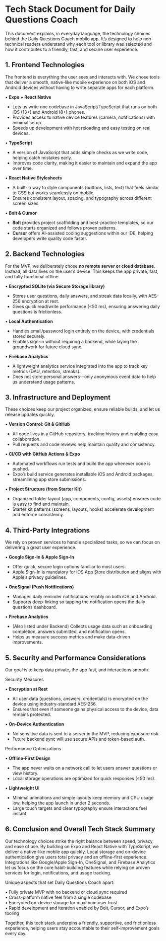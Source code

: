 # Tech Stack Document for Daily Questions Coach

This document explains, in everyday language, the technology choices behind the Daily Questions Coach mobile app. It’s designed to help non-technical readers understand why each tool or library was selected and how it contributes to a friendly, fast, and secure user experience.

## 1. Frontend Technologies

The frontend is everything the user sees and interacts with. We chose tools that deliver a smooth, native-like mobile experience on both iOS and Android devices without having to write separate apps for each platform.

• **Expo + React Native**

*   Lets us write one codebase in JavaScript/TypeScript that runs on both iOS (13+) and Android (8+) phones.
*   Provides access to native device features (camera, notifications) with minimal setup.
*   Speeds up development with hot reloading and easy testing on real devices.

• **TypeScript**

*   A version of JavaScript that adds simple checks as we write code, helping catch mistakes early.
*   Improves code clarity, making it easier to maintain and expand the app over time.

• **React Native Stylesheets**

*   A built-in way to style components (buttons, lists, text) that feels similar to CSS but works seamlessly on mobile.
*   Ensures consistent layout, spacing, and typography across different screen sizes.

• **Bolt & Cursor**

*   **Bolt** provides project scaffolding and best-practice templates, so our code starts organized and follows proven patterns.
*   **Cursor** offers AI-assisted coding suggestions within our IDE, helping developers write quality code faster.

## 2. Backend Technologies

For the MVP, we deliberately chose **no remote server or cloud database**. Instead, all data lives on the user’s device. This keeps the app private, fast, and fully functional offline.

• **Encrypted SQLite (via Secure Storage library)**

*   Stores user questions, daily answers, and streak data locally, with AES-256 encryption at rest.
*   Gives quick read/write performance (<50 ms), ensuring answering daily questions is frictionless.

• **Local Authentication**

*   Handles email/password login entirely on the device, with credentials stored securely.
*   Enables sign-in without requiring a backend, while laying the groundwork for future cloud sync.

• **Firebase Analytics**

*   A lightweight analytics service integrated into the app to track key metrics (DAU, retention, streaks).
*   Does not store personal answers—only anonymous event data to help us understand usage patterns.

## 3. Infrastructure and Deployment

These choices keep our project organized, ensure reliable builds, and let us release updates quickly.

• **Version Control: Git & GitHub**

*   All code lives in a GitHub repository, tracking history and enabling easy collaboration.
*   Pull requests and code reviews help maintain quality and consistency.

• **CI/CD with GitHub Actions & Expo**

*   Automated workflows run tests and build the app whenever code is pushed.
*   Expo’s build service generates installable iOS and Android packages, streamlining app store submissions.

• **Project Structure (from Starter Kit)**

*   Organized folder layout (app, components, config, assets) ensures code is easy to find and maintain.
*   Starter kit patterns (screens, layouts, hooks) accelerate development and enforce consistency.

## 4. Third-Party Integrations

We rely on proven services to handle specialized tasks, so we can focus on delivering a great user experience.

• **Google Sign-In & Apple Sign-In**

*   Offer quick, secure login options familiar to most users.
*   Apple Sign-In is mandatory for iOS App Store distribution and aligns with Apple’s privacy guidelines.

• **OneSignal (Push Notifications)**

*   Manages daily reminder notifications reliably on both iOS and Android.
*   Supports deep-linking so tapping the notification opens the daily questions dashboard.

• **Firebase Analytics**

*   (Also listed under Backend) Collects usage data such as onboarding completion, answers submitted, and notification opens.
*   Helps us measure success metrics and make data-driven improvements.

## 5. Security and Performance Considerations

Our goal is to keep data private, the app fast, and interactions smooth.

Security Measures

• **Encryption at Rest**

*   All user data (questions, answers, credentials) is encrypted on the device using industry-standard AES-256.
*   Ensures that even if someone gains physical access to the device, data remains protected.

• **On-Device Authentication**

*   No sensitive data is sent to a server in the MVP, reducing exposure risk.
*   Future backend sync will use secure APIs and token-based auth.

Performance Optimizations

• **Offline-First Design**

*   The app never waits on a network call to let users answer questions or view history.
*   Local storage operations are optimized for quick responses (<50 ms).

• **Lightweight UI**

*   Minimal animations and simple layouts keep memory and CPU usage low, helping the app launch in under 2 seconds.
*   Large touch targets and clear typography ensure interactions feel instant.

## 6. Conclusion and Overall Tech Stack Summary

Our technology choices strike the right balance between speed, privacy, and ease of use. By building on Expo and React Native with TypeScript, we deliver a native-like mobile app quickly. Local storage and on-device authentication give users total privacy and an offline-first experience. Integrations like Google/Apple Sign-In, OneSignal, and Firebase Analytics let us focus on the core habit-building features while relying on proven services for login, notifications, and usage tracking.

Unique aspects that set Daily Questions Coach apart:

• Fully private MVP with no backend or cloud sync required\
• Cross-platform native feel from a single codebase\
• Encrypted on-device storage for maximum user trust\
• Rapid development and iteration enabled by Bolt, Cursor, and Expo’s tooling

Together, this tech stack underpins a friendly, supportive, and frictionless experience, helping users stay accountable to their self-improvement goals every day.
